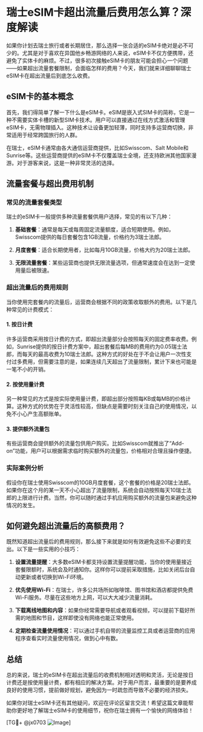 # 瑞士eSIM卡超出流量后费用怎么算？深度解读

如果你计划去瑞士旅行或者长期居住，那么选择一张合适的eSIM卡绝对是必不可少的。尤其是对于喜欢在异国他乡畅游网络的人来说，eSIM卡不仅方便携带，还避免了实体卡的麻烦。不过，很多初次接触eSIM卡的朋友可能会担心一个问题——如果超出流量套餐限制，会面临怎样的费用？今天，我们就来详细聊聊瑞士eSIM卡在超出流量后到底怎么收费。

## eSIM卡的基本概念

首先，我们得简单了解一下什么是eSIM卡。eSIM是嵌入式SIM卡的简称，它是一种不需要实体卡槽的新型SIM卡技术。用户可以直接通过在线方式激活和管理eSIM卡，无需物理插入。这种技术让设备更加轻薄，同时支持多运营商切换，非常适用于经常跨国旅行的人群。

在瑞士，eSIM卡通常由各大通信运营商提供，比如Swisscom、Salt Mobile和Sunrise等。这些运营商提供的eSIM卡不仅覆盖瑞士全境，还支持欧洲其他国家漫游。对于游客来说，这是一种非常灵活的选择。

## 流量套餐与超出费用机制

### 常见的流量套餐类型

瑞士的eSIM卡一般提供多种流量套餐供用户选择，常见的有以下几种：

1. **基础套餐**：通常是每天或每周固定流量额度，适合短期使用。例如，Swisscom提供的每日套餐包含1GB流量，价格约为3瑞士法郎。
   
2. **月度套餐**：适合长期使用者，比如每月10GB流量，价格大约为20瑞士法郎。

3. **无限流量套餐**：某些运营商也提供无限流量选项，但通常速度会在达到一定使用量后被限速。

### 超出流量后的费用规则

当你使用完套餐内的流量后，运营商会根据不同的政策收取额外的费用。以下是几种常见的计费模式：

#### 1. 按日计费
许多运营商采用按日计费的方式，即超出流量部分会按照每天的固定费率收费。例如，Sunrise提供的按日计费方案中，超出套餐后每MB的费用约为0.05瑞士法郎，而每天的最高收费为10瑞士法郎。这种方式的好处在于不会让用户一次性支付过多费用，但需要注意的是，如果连续几天超出了流量限制，累计下来也可能是一笔不小的开销。

#### 2. 按使用量计费
另一种常见的方式是按实际使用量计费，即超出部分按照每KB或每MB的价格计算。这种方式的优势在于灵活性较高，但缺点是需要时刻关注自己的使用情况，以免不小心产生高额账单。

#### 3. 提供额外流量包
有些运营商会提供额外的流量包供用户购买。比如Swisscom就推出了“Add-on”功能，用户可以根据需求临时购买额外的流量包，价格相对合理且操作便捷。

### 实际案例分析

假设你在瑞士使用Swisscom的10GB月度套餐，这个套餐的价格是20瑞士法郎。如果你在这个月的某一天不小心超出了流量限制，系统会自动按照每天10瑞士法郎的上限进行计费。当然，你可以随时通过手机应用购买额外的流量包来避免这种情况的发生。

## 如何避免超出流量后的高额费用？

既然知道超出流量后的费用规则，那么接下来就是如何有效避免这些不必要的支出。以下是一些实用的小技巧：

1. **设置流量提醒**：大多数eSIM卡都支持设置流量提醒功能，当你的使用量接近套餐限额时，系统会及时通知你。这样你可以提前采取措施，比如关闭后台自动更新或者切换到Wi-Fi环境。

2. **优先使用Wi-Fi**：在瑞士，许多公共场所如咖啡馆、图书馆和酒店都提供免费Wi-Fi服务。尽量在这些地方上网，可以大大减少流量消耗。

3. **下载离线地图和内容**：如果你经常需要导航或者观看视频，可以提前下载好所需的地图和节目，这样即使没有网络也能正常使用。

4. **定期检查流量使用情况**：可以通过手机自带的流量监控工具或者运营商的应用程序查看实时流量使用情况，做到心中有数。

## 总结

总的来说，瑞士的eSIM卡在超出流量后的收费机制相对透明和灵活，无论是按日计费还是按使用量计费，都有相应的解决方案。对于用户而言，最重要的是要养成良好的使用习惯，提前做好规划，避免因为一时疏忽而导致不必要的经济损失。

如果你对瑞士eSIM卡还有其他疑问，欢迎在评论区留言交流！希望这篇文章能帮助你更好地了解瑞士eSIM卡的使用细节，祝你在瑞士拥有一个愉快的网络体验！

[TG💪+ @jx0703 ![Image](https://github.com/user-attachments/assets/dbca1d08-cadb-493c-b0ec-ad6f7a83f270)]